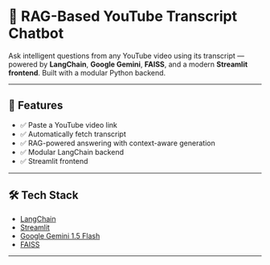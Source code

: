 # 🤖 RAG-Based YouTube Transcript Chatbot

Ask intelligent questions from any YouTube video using its transcript — powered by **LangChain**, **Google Gemini**, **FAISS**, and a modern **Streamlit frontend**. Built with a modular Python backend.

---

## 🎯 Features

- ✅ Paste a YouTube video link
- ✅ Automatically fetch transcript
- ✅ RAG-powered answering with context-aware generation
- ✅ Modular LangChain backend
- ✅ Streamlit frontend


---

## 🛠️ Tech Stack

- [LangChain](https://www.langchain.com/)
- [Streamlit](https://streamlit.io/)
- [Google Gemini 1.5 Flash](https://ai.google.dev/)
- [FAISS](https://github.com/facebookresearch/faiss)

---
